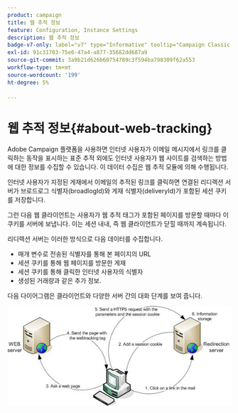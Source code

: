 ```yaml
---
product: campaign
title: 웹 추적 정보
feature: Configuration, Instance Settings
description: 웹 추적 정보
badge-v7-only: label="v7" type="Informative" tooltip="Campaign Classic v7에만 적용됩니다."
exl-id: 91c31703-75e6-47a4-a877-35682dd687a9
source-git-commit: 3a9b21d626b60754789c3f594ba798309f62a553
workflow-type: tm+mt
source-wordcount: '199'
ht-degree: 5%

---
```


# 웹 추적 정보{#about-web-tracking}

Adobe Campaign 플랫폼을 사용하면 인터넷 사용자가 이메일 메시지에서 링크를 클릭하는 동작을 표시하는 표준 추적 외에도 인터넷 사용자가 웹 사이트를 검색하는 방법에 대한 정보를 수집할 수 있습니다. 이 데이터 수집은 웹 추적 모듈에 의해 수행됩니다.

인터넷 사용자가 지정된 게재에서 이메일의 추적된 링크를 클릭하면 연결된 리디렉션 서버가 브로드로그 식별자(broadlogId)와 게재 식별자(deliveryId)가 포함된 세션 쿠키를 저장합니다.

그런 다음 웹 클라이언트는 사용자가 웹 추적 태그가 포함된 페이지를 방문할 때마다 이 쿠키를 서버에 보냅니다. 이는 세션 내내, 즉 웹 클라이언트가 닫힐 때까지 계속됩니다.

리디렉션 서버는 이러한 방식으로 다음 데이터를 수집합니다.

* 매개 변수로 전송된 식별자를 통해 본 페이지의 URL
* 세션 쿠키를 통해 웹 페이지를 방문한 게재
* 세션 쿠키를 통해 클릭한 인터넷 사용자의 식별자
* 생성된 거래량과 같은 추가 정보.

다음 다이어그램은 클라이언트와 다양한 서버 간의 대화 단계를 보여 줍니다.

![](assets/d_ncs_integration_webtracking_structure1.png)
